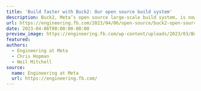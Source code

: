 ```yaml
---
title: 'Build faster with Buck2: Our open source build system'
description: Buck2, Meta’s open source large-scale build system, is now publicly available via the Buck2 website and the Buck2 GitHub repository.
url: https://engineering.fb.com/2023/04/06/open-source/buck2-open-source-large-scale-build-system/
date: 2023-04-06T00:00:00-00:00
preview_image: https://engineering.fb.com/wp-content/uploads/2023/03/Buck2-Hero.jpg
featured:
authors:
  - Engineering at Meta
  - Chris Hopman
  - Neil Mitchell
source:
  name: Engineering at Meta
  url: https://engineering.fb.com/
---
```

